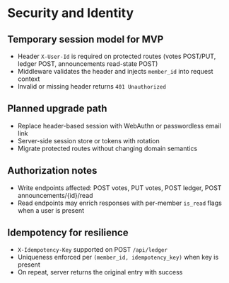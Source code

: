 # Security and Identity

## Temporary session model for MVP
- Header `X-User-Id` is required on protected routes (votes POST/PUT, ledger POST, announcements read-state POST)
- Middleware validates the header and injects `member_id` into request context
- Invalid or missing header returns `401 Unauthorized`

## Planned upgrade path
- Replace header-based session with WebAuthn or passwordless email link
- Server-side session store or tokens with rotation
- Migrate protected routes without changing domain semantics

## Authorization notes
- Write endpoints affected: POST votes, PUT votes, POST ledger, POST announcements/{id}/read
- Read endpoints may enrich responses with per-member `is_read` flags when a user is present

## Idempotency for resilience
- `X-Idempotency-Key` supported on POST `/api/ledger`
- Uniqueness enforced per `(member_id, idempotency_key)` when key is present
- On repeat, server returns the original entry with success
